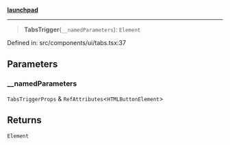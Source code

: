 [**launchpad**](index.md)

***

> **TabsTrigger**(`__namedParameters`): `Element`

Defined in: src/components/ui/tabs.tsx:37

## Parameters

### \_\_namedParameters

`TabsTriggerProps` & `RefAttributes`\<`HTMLButtonElement`\>

## Returns

`Element`
